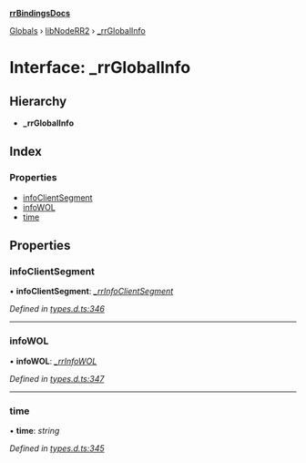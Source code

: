 **[rrBindingsDocs](../README.md)**

[Globals](../README.md) › [libNodeRR2](../modules/libnoderr2.md) › [_rrGlobalInfo](libnoderr2._rrglobalinfo.md)

# Interface: _rrGlobalInfo

## Hierarchy

* **_rrGlobalInfo**

## Index

### Properties

* [infoClientSegment](libnoderr2._rrglobalinfo.md#infoclientsegment)
* [infoWOL](libnoderr2._rrglobalinfo.md#infowol)
* [time](libnoderr2._rrglobalinfo.md#time)

## Properties

###  infoClientSegment

• **infoClientSegment**: *[_rrInfoClientSegment](libnoderr2._rrinfoclientsegment.md)*

*Defined in [types.d.ts:346](https://github.com/Novalis15/rrBindings/blob/33d8d78/nodeJS/lx64/v6/types.d.ts#L346)*

___

###  infoWOL

• **infoWOL**: *[_rrInfoWOL](libnoderr2._rrinfowol.md)*

*Defined in [types.d.ts:347](https://github.com/Novalis15/rrBindings/blob/33d8d78/nodeJS/lx64/v6/types.d.ts#L347)*

___

###  time

• **time**: *string*

*Defined in [types.d.ts:345](https://github.com/Novalis15/rrBindings/blob/33d8d78/nodeJS/lx64/v6/types.d.ts#L345)*